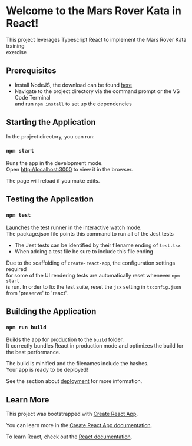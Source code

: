 # Welcome to the Mars Rover Kata in React!

This project leverages Typescript React to implement the Mars Rover Kata training<br> exercise

## Prerequisites

- Install NodeJS, the download can be found [here](https://nodejs.org/en/download/)
- Navigate to the project directory via the command prompt or the VS Code Terminal<br> and run `npm install` to set up the dependencies

## Starting the Application

In the project directory, you can run:

### `npm start`

Runs the app in the development mode.<br>
Open [http://localhost:3000](http://localhost:3000) to view it in the browser.

The page will reload if you make edits.<br>

## Testing the Application

### `npm test`

Launches the test runner in the interactive watch mode.<br>
The package.json file points this command to run all of the Jest tests<br>
 - The Jest tests can be identified by their filename ending of `test.tsx`
 - When adding a test file be sure to include this file ending  

Due to the scaffolding of `create-react-app`, the configuration settings required<br> for some of the UI rendering tests are automatically reset whenever `npm start`<br> is run. In order to fix the test suite, reset the `jsx` setting in `tsconfig.json` from 'preserve' to 'react'.

 ## Building the Application

### `npm run build`

Builds the app for production to the `build` folder.<br>
It correctly bundles React in production mode and optimizes the build for the best performance.

The build is minified and the filenames include the hashes.<br>
Your app is ready to be deployed!

See the section about [deployment](https://facebook.github.io/create-react-app/docs/deployment) for more information.

## Learn More

This project was bootstrapped with [Create React App](https://github.com/facebook/create-react-app).

You can learn more in the [Create React App documentation](https://facebook.github.io/create-react-app/docs/getting-started).

To learn React, check out the [React documentation](https://reactjs.org/).

